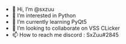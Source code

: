 - 👋 Hi, I’m @sxzuu
- 👀 I’m interested in Python
- 🌱 I’m currently learning PyQt5
- 💞️ I’m looking to collaborate on VSS CLicker
- 📫 How to reach me discord : SxZuu#2845

<!---
sxzuu-cloud/sxzuu-cloud is a ✨ special ✨ repository because its `README.md` (this file) appears on your GitHub profile.
You can click the Preview link to take a look at your changes.
--->

